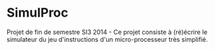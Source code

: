 SimulProc
=========

Projet de fin de semestre SI3 2014 - Ce projet consiste à (ré)écrire le simulateur du jeu d'instructions d'un micro-processeur très simplifié.
